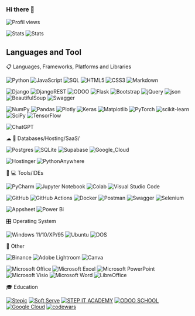 <!-- **Read more**
https://github.com/alexandresanlim/Badges4-README.md-Profile/blob/master/README.md
https://simpleicons.org/
(https://ileriayo.github.io/markdown-badges/)
(https://github.com/Ileriayo/markdown-badges)
https://habr.com/ru/articles/649363/
-->

### Hi there 👋 
![Profil views](https://komarev.com/ghpvc/?username=lisivka)

![Stats](https://github-profile-summary-cards.vercel.app/api/cards/most-commit-language?username=lisivka&theme=solarized_dark)
![Stats](https://github-profile-summary-cards.vercel.app/api/cards/stats?username=lisivka&theme=solarized_dark)


## Languages and Tool
📋 Languages, Frameworks, Platforms and Libraries


![Python](https://img.shields.io/badge/python-3670A0?style=for-the-badge&logo=python&logoColor=ffdd54) 
![JavaScript](https://img.shields.io/badge/javascript-%23323330.svg?style=for-the-badge&logo=javascript&logoColor=%23F7DF1E) 
![SQL](https://img.shields.io/badge/SQL-22ADF6?style=for-the-badge&logo=SQLDB&logoColor=white)
![HTML5](https://img.shields.io/badge/html5-%23E34F26.svg?style=for-the-badge&logo=html5&logoColor=white) 
![CSS3](https://img.shields.io/badge/css3-%231572B6.svg?style=for-the-badge&logo=css3&logoColor=white)
![Markdown](https://img.shields.io/badge/markdown-%23000000.svg?style=for-the-badge&logo=markdown&logoColor=white)

![Django](https://img.shields.io/badge/django-%23092E20.svg?style=for-the-badge&logo=django&logoColor=white)
![DjangoREST](https://img.shields.io/badge/DRF_API-ff1709?style=for-the-badge&logo=django&logoColor=white&color=ff1709&labelColor=gray)
![ODOO](https://img.shields.io/badge/ODOO-B7472A?style=for-the-badge&logo=ODOO&logoColor=white)
![Flask](https://img.shields.io/badge/flask-%23000.svg?style=for-the-badge&logo=flask&logoColor=white)
![Bootstrap](https://img.shields.io/badge/bootstrap-%238511FA.svg?style=for-the-badge&logo=bootstrap&logoColor=white) 
![jQuery](https://img.shields.io/badge/jquery-%230769AD.svg?style=for-the-badge&logo=jquery&logoColor=white) 
![json](https://img.shields.io/badge/json-black?style=for-the-badge&logo=json)
![BeautifulSoup](https://img.shields.io/badge/Beautiful_Soup-74aa9c?style=for-the-badge&logo=BeautifulSoup&logoColor=white)
![Swagger](https://img.shields.io/badge/-Swagger-%23Clojure?style=for-the-badge&logo=swagger&logoColor=white)


![NumPy](https://img.shields.io/badge/numpy-%23013243.svg?style=for-the-badge&logo=numpy&logoColor=white)
![Pandas](https://img.shields.io/badge/pandas-%23150458.svg?style=for-the-badge&logo=pandas&logoColor=white)
![Plotly](https://img.shields.io/badge/Plotly-%233F4F75.svg?style=for-the-badge&logo=plotly&logoColor=white)
![Keras](https://img.shields.io/badge/Keras-%23D00000.svg?style=for-the-badge&logo=Keras&logoColor=white)
![Matplotlib](https://img.shields.io/badge/Matplotlib-%23ffffff.svg?style=for-the-badge&logo=Matplotlib&logoColor=black)
![PyTorch](https://img.shields.io/badge/PyTorch-%23EE4C2C.svg?style=for-the-badge&logo=PyTorch&logoColor=white)
![scikit-learn](https://img.shields.io/badge/scikit--learn-%23F7931E.svg?style=for-the-badge&logo=scikit-learn&logoColor=white)
![SciPy](https://img.shields.io/badge/SciPy-%230C55A5.svg?style=for-the-badge&logo=scipy&logoColor=%white)
![TensorFlow](https://img.shields.io/badge/TensorFlow-%23FF6F00.svg?style=for-the-badge&logo=TensorFlow&logoColor=white)

![ChatGPT](https://img.shields.io/badge/chatGPT-74aa9c?style=for-the-badge&logo=openai&logoColor=white)

☁ 💾️ Databases/Hosting/SaaS/
 
![Postgres](https://img.shields.io/badge/postgres-%23316192.svg?style=for-the-badge&logo=postgresql&logoColor=white) 
![SQLite](https://img.shields.io/badge/sqlite-%2307405e.svg?style=for-the-badge&logo=sqlite&logoColor=white) 
![Supabase](https://img.shields.io/badge/Supabase-3ECF8E?style=for-the-badge&logo=supabase&logoColor=white)
![Google_Cloud](https://img.shields.io/badge/Google_Cloud-4285F4?style=for-the-badge&logo=google-cloud&logoColor=white)

![Hostinger](https://img.shields.io/badge/Hostinger-%23430098.svg?style=for-the-badge&logo=Hostinger&logoColor=white)
![PythonAnywhere](https://img.shields.io/badge/pythonanywhere-%232F9FD7.svg?style=for-the-badge&logo=pythonanywhere&logoColor=151515)



🥅 💻 Tools/IDEs

![PyCharm](https://img.shields.io/badge/pycharm-143?style=for-the-badge&logo=pycharm&logoColor=black&color=black&labelColor=green) 
![Jupyter Notebook](https://img.shields.io/badge/jupyter-%23FA0F00.svg?style=for-the-badge&logo=jupyter&logoColor=white)
![Colab](https://img.shields.io/badge/google_colab-%23FA0F00.svg?style=for-the-badge&logo=google-colab&logoColor=white)
![Visual Studio Code](https://img.shields.io/badge/VSCode-0078D4?style=for-the-badge&logo=visual%20studio%20code&logoColor=white)

![GitHub](https://img.shields.io/badge/github-%23121011.svg?style=for-the-badge&logo=github&logoColor=white)
![GitHub Actions](https://img.shields.io/badge/github%20actions-%232671E5.svg?style=for-the-badge&logo=githubactions&logoColor=white)
![Docker](https://img.shields.io/badge/docker-%230db7ed.svg?style=for-the-badge&logo=docker&logoColor=white)
![Postman](https://img.shields.io/badge/Postman-FF6C37?style=for-the-badge&logo=postman&logoColor=white)
![Swagger](https://img.shields.io/badge/-Swagger-%85EA2D?style=for-the-badge&logo=swagger&logoColor=white)
![Selenium](https://img.shields.io/badge/-selenium-%43B02A?style=for-the-badge&logo=selenium&logoColor=white)


![Appsheet](https://img.shields.io/badge/appsheet-%23026AA7.svg?style=for-the-badge&logo=appsheet&logoColor=white)
![Power Bi](https://img.shields.io/badge/Power_BI-F2C811?style=for-the-badge&logo=Power-BI&logoColor=white)



🎛️ Operating System

![Windows 11/10/XP/95](https://img.shields.io/badge/Windows-%230079d5.svg?style=for-the-badge&logo=Windows-10&logoColor=white)
![Ubuntu](https://img.shields.io/badge/Ubuntu-E95420?style=for-the-badge&logo=ubuntu&logoColor=white)
![DOS](https://img.shields.io/badge/DOS-0C322C?style=for-the-badge&logo=DOS&logoColor=white)



🏢 Other

![Binance](https://img.shields.io/badge/Binance-FCD535?style=for-the-badge&logo=binance&logoColor=000)
![Adobe Lightroom](https://img.shields.io/badge/Adobe%20Lightroom-31A8FF.svg?style=for-the-badge&logo=Adobe%20Lightroom&logoColor=white)
![Canva](https://img.shields.io/badge/Canva-%2300C4CC.svg?style=for-the-badge&logo=Canva&logoColor=white)

![Microsoft Office](https://img.shields.io/badge/Microsoft_Office-D83B01?style=for-the-badge&logo=microsoft-office&logoColor=white)
![Microsoft Excel](https://img.shields.io/badge/Microsoft_Excel-217346?style=for-the-badge&logo=microsoft-excel&logoColor=white)
![Microsoft PowerPoint](https://img.shields.io/badge/Microsoft_PowerPoint-B7472A?style=for-the-badge&logo=microsoft-powerpoint&logoColor=white)
![Microsoft Visio ](https://img.shields.io/badge/Microsoft_Visio-3955A3?style=for-the-badge&logo=microsoft-visio&logoColor=white)
![Microsoft Word](https://img.shields.io/badge/Microsoft_Word-2B579A?style=for-the-badge&logo=microsoft-word&logoColor=white)
![LibreOffice](https://img.shields.io/badge/LibreOffice-%2318A303?style=for-the-badge&logo=LibreOffice&logoColor=white)



🎓 Education

<!--!
[Codewars](https://img.shields.io/badge/Codewars-B1361E?style=for-the-badge&logo=codewars&logoColor=grey)(https://www.codewars.com/users/Li%20sivka)
[![codewars](https://www.codewars.com/users/Li%20sivka/badges/micro)](https://www.codewars.com/users/Li%20sivka) 
-->

[![Stepic](https://img.shields.io/badge/Stepic-0C322C?style=for-the-badge&logo=stepic&logoColor=grey)](https://stepik.org/users/76967326/profile)
[![Soft Serve](https://img.shields.io/badge/Soft_Serve_ACADEMY-%23430098.svg?style=for-the-badge&logo=sanity&logoColor=white)](https://softserve.academy/)
[![STEP IT ACADEMY](https://img.shields.io/badge/STEP_IT_ACADEMY-%23430098.svg?style=for-the-badge&logo=sanity&logoColor=white)](https://itstep.org/)
[![ODOO SCHOOL](https://img.shields.io/badge/Odoo_School-B7472A?style=for-the-badge&logo=ODOO&logoColor=white)](https://www.odoo.school) 
[![Google Cloud](https://img.shields.io/badge/google_cloud_skills_boost-4285F4?style=for-the-badge&logo=google-cloud&logoColor=white)](https://www.cloudskillsboost.google/) 
[![codewars](https://img.shields.io/badge/Codewars-B1361E?style=for-the-badge&logo=Codewars&logoColor=white)](https://www.codewars.com/users/Li%20sivka)





<!--
**DRAFT**
🖥️ ML/DL
🤖 Artificial Intelligence and Bots
-->

<!-- 
https://stepik.org/cert/294181?lang=en
https://stepik.org/cert/1625517?lang=en
https://stepik.org/cert/1447025?lang=en
https://stepik.org/cert/335278?lang=en
-->
<!-- 
<p dir="auto">
<a href="https://testprovider.com/ru/search-certificate/tp25120564" rel="nofollow"><img alt="Django" title="Django" width="150px" src="https://camo.githubusercontent.com/0432f5459321e30734e00b895f078d845eeace13d720f4f0c1721f636796ee61/68747470733a2f2f7465737470726f76696465722e636f6d2f72752f63657274696669636174652f54503235313230353634" data-canonical-src="https://testprovider.com/ru/certificate/TP25120564" style="max-width: 100%;"></a>
<a href="https://testprovider.com/ru/search-certificate/TP04066863" rel="nofollow"><img alt="Git" title="Git" width="150px" src="https://camo.githubusercontent.com/1fbf3030dbfd54fd7888706add453cbe53b8a32da81898201cdf542eb1d823cd/68747470733a2f2f7465737470726f76696465722e636f6d2f72752f63657274696669636174652f54503034303636383633" data-canonical-src="https://testprovider.com/ru/certificate/TP04066863" style="max-width: 100%;"></a>
<a href="https://testprovider.com/ru/search-certificate/TP16208331" rel="nofollow"><img alt="Python" title="Python" width="150px" src="https://camo.githubusercontent.com/5b79f135213edff4cd8c5125f37f3b4f1203923864268ef7e73ff33ebb371f85/68747470733a2f2f7465737470726f76696465722e636f6d2f72752f63657274696669636174652f54503136323038333331" data-canonical-src="https://testprovider.com/ru/certificate/TP16208331" style="max-width: 100%;"></a>
<a href="https://testprovider.com/ru/search-certificate/TP49026638D" rel="nofollow"><img alt="Python-FullExam" title="Python-FullExam" width="150px" src="https://camo.githubusercontent.com/069dddac08bbec76b711e3bea0da28483a014aa28396dfc19aa094712c5035ca/68747470733a2f2f7465737470726f76696465722e636f6d2f72752f63657274696669636174652f5450343930323636333844" data-canonical-src="https://testprovider.com/ru/certificate/TP49026638D" style="max-width: 100%;"></a>


<a href="https://stepik.org/cert/1625517" rel="nofollow"><img alt="Stepik-Python" title="Stepik-Python" width="150px" src="https://camo.githubusercontent.com/ae243d2d9c276fc5f8ebf88d84b2055ef308d2fce6a7f502c029b0d99df86dec/68747470733a2f2f73746570696b2e6f72672f63657274696669636174652f313364316135363261336132316539663239613137383036626639646661656236663738373535662e706e673f7265736f6c7574696f6e3d6c6f77" data-canonical-src="https://stepik.org/certificate/13d1a562a3a21e9f29a17806bf9dfaeb6f78755f.png?resolution=low" style="max-width: 100%;"></a></p>
-->

<!--
![Notepad++](https://img.shields.io/badge/Notepad++-90E59A.svg?style=for-the-badge&logo=notepad%2b%2b&logoColor=black) 
![Sublime Text](https://img.shields.io/badge/sublime_text-%23575757.svg?style=for-the-badge&logo=sublime-text&logoColor=important) 
![Vim](https://img.shields.io/badge/VIM-%2311AB00.svg?style=for-the-badge&logo=vim&logoColor=white)
-->




<!--

🎨 Design
🏢 Office

[![trophy](https://github-profile-trophy.vercel.app/?username=lisivka)](https://github.com/ryo-ma/github-profile-trophy)

Данные по коммитам за сутки:
![](https://github-profile-summary-cards.vercel.app/api/cards/productive-time?username=lisivka&theme=solarized_dark)
Карточка профиля: 
![](https://github-profile-summary-cards.vercel.app/api/cards/profile-details?username=lisivka&theme=solarized_dark)
Статистика языков в репозиториях:
![](https://github-profile-summary-cards.vercel.app/api/cards/repos-per-language?username=lisivka&theme=solarized_dark)

Статистика профиля:
![](https://github-profile-summary-cards.vercel.app/api/cards/stats?username=lisivka&theme=solarized_dark)

-->

<!--
[![Top Langs](https://github-readme-stats.vercel.app/api/top-langs/?username=anuraghazra&layout=compact)](https://github.com/anuraghazra/github-readme-stats)
[![GitHub Streak](https://github-readme-streak-stats.herokuapp.com/?user=lisivka)](https://git.io/streak-stats)
[![Anurag's GitHub stats](https://github-readme-stats.vercel.app/api?username=lisivka)](https://github.com/anuraghazra/github-readme-stats)
**lisivka/lisivka** is a ✨ _special_ ✨ repository because its `README.md` (this file) appears on your GitHub profile.

Here are some ideas to get you started:

- 🔭 I’m currently working on ...
- 🌱 I’m currently learning ...
- 👯 I’m looking to collaborate on ...
- 🤔 I’m looking for help with ...
- 💬 Ask me about ...
- 📫 How to reach me: ...
- 😄 Pronouns: ...
- ⚡ Fun fact: ...

-->
